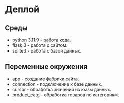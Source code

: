 # Деплой

## Среды

-   python 3.11.9 - работа кода.
-   flask 3 - работа с сайтом.
-   sqlite3 - работа с базой данных.

## Переменные окружения

-   app - создание фабрики сайта.
-   connection - подключение к базе данных.
-   cursor - обработка значений из юазы данных.
-   product_catg - обработка товаров по категориям.